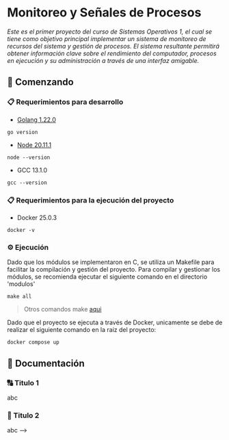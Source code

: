 # Monitoreo y Señales de Procesos

_Este es el primer proyecto del curso de Sistemas Operativos 1, el cual se tiene como objetivo principal implementar un sistema de monitoreo de recursos del sistema y gestión de procesos. El sistema resultante permitirá obtener información clave sobre el rendimiento del computador, procesos en ejecución y su administración a través de una interfaz amigable._

<!-- [📑 Enunciado](enunciado.pdf) -->

## 🚀 Comenzando

### 📋 Requerimientos para desarrollo

* [Golang 1.22.0](https://go.dev/dl/)
```console
go version
```

* [Node 20.11.1](https://nodejs.org/en/download/)
```console
node --version
```

* GCC 13.1.0
```console
gcc --version
```

### 📋 Requerimientos para la ejecución del proyecto

* Docker 25.0.3
```console
docker -v
```

### ⚙️ Ejecución 

Dado que los módulos se implementaron en C, se utiliza un Makefile para facilitar la compilación y gestión del proyecto. Para compilar y gestionar los módulos, se recomienda ejecutar el siguiente comando en el directorio 'modulos'

```console
make all
```

> Otros comandos make [aqui](referencia_comandos.md)

Dado que el proyecto se ejecuta a través de Docker, unicamente se debe de realizar el siguiente comando en la raiz del proyecto:

```console
docker compose up
```

## 📖 Documentación

### 🔠 Titulo 1

abc

### 📑 Titulo 2
abc -->